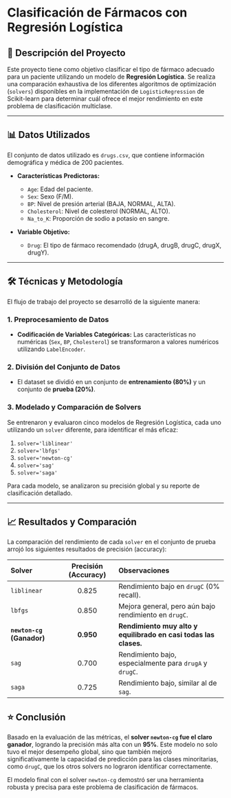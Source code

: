 # Clasificación de Fármacos con Regresión Logística

## 📝 Descripción del Proyecto

Este proyecto tiene como objetivo clasificar el tipo de fármaco adecuado para un paciente utilizando un modelo de **Regresión Logística**. Se realiza una comparación exhaustiva de los diferentes algoritmos de optimización (`solvers`) disponibles en la implementación de `LogisticRegression` de Scikit-learn para determinar cuál ofrece el mejor rendimiento en este problema de clasificación multiclase.

---

## 📊 Datos Utilizados

El conjunto de datos utilizado es `drugs.csv`, que contiene información demográfica y médica de 200 pacientes.

- **Características Predictoras:**

  - `Age`: Edad del paciente.
  - `Sex`: Sexo (F/M).
  - `BP`: Nivel de presión arterial (BAJA, NORMAL, ALTA).
  - `Cholesterol`: Nivel de colesterol (NORMAL, ALTO).
  - `Na_to_K`: Proporción de sodio a potasio en sangre.

- **Variable Objetivo:**
  - `Drug`: El tipo de fármaco recomendado (drugA, drugB, drugC, drugX, drugY).

---

## 🛠️ Técnicas y Metodología

El flujo de trabajo del proyecto se desarrolló de la siguiente manera:

### **1. Preprocesamiento de Datos**

- **Codificación de Variables Categóricas:** Las características no numéricas (`Sex`, `BP`, `Cholesterol`) se transformaron a valores numéricos utilizando `LabelEncoder`.

### **2. División del Conjunto de Datos**

- El dataset se dividió en un conjunto de **entrenamiento (80%)** y un conjunto de **prueba (20%)**.

### **3. Modelado y Comparación de Solvers**

Se entrenaron y evaluaron cinco modelos de Regresión Logística, cada uno utilizando un `solver` diferente, para identificar el más eficaz:

1.  `solver='liblinear'`
2.  `solver='lbfgs'`
3.  `solver='newton-cg'`
4.  `solver='sag'`
5.  `solver='saga'`

Para cada modelo, se analizaron su precisión global y su reporte de clasificación detallado.

---

## 📈 Resultados y Comparación

La comparación del rendimiento de cada `solver` en el conjunto de prueba arrojó los siguientes resultados de precisión (accuracy):

| Solver                    | Precisión (Accuracy) | Observaciones                                                    |
| :------------------------ | :------------------: | :--------------------------------------------------------------- |
| `liblinear`               |        0.825         | Rendimiento bajo en `drugC` (0% recall).                         |
| `lbfgs`                   |        0.850         | Mejora general, pero aún bajo rendimiento en `drugC`.            |
| **`newton-cg` (Ganador)** |      **0.950**       | **Rendimiento muy alto y equilibrado en casi todas las clases.** |
| `sag`                     |        0.700         | Rendimiento bajo, especialmente para `drugA` y `drugC`.          |
| `saga`                    |        0.725         | Rendimiento bajo, similar al de `sag`.                           |

## ⭐ Conclusión

Basado en la evaluación de las métricas, el **solver `newton-cg` fue el claro ganador**, logrando la precisión más alta con un **95%**. Este modelo no solo tuvo el mejor desempeño global, sino que también mejoró significativamente la capacidad de predicción para las clases minoritarias, como `drugC`, que los otros solvers no lograron identificar correctamente.

El modelo final con el solver `newton-cg` demostró ser una herramienta robusta y precisa para este problema de clasificación de fármacos.
